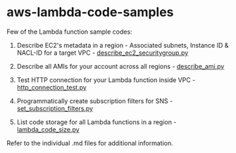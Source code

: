 # aws-lambda-code-samples
Few of the Lambda function sample codes:  

1. Describe EC2's metadata in a region - Associated subnets, Instance ID & NACL-ID for a target VPC - [describe_ec2_securitygroup.py](ec2-samples/describe_ec2_securitygroup.py)

2. Describe all AMIs for your account across all regions - [describe_ami.py](ec2-samples/describe_ami.py)

3. Test HTTP connection for your Lambda function inside VPC - [http_connection_test.py](misc/http_connection_test.py)

4. Programmatically create subscription filters for SNS  - [set_subscription_filters.py](sns-samples/set_subscription_filters.py)

5. List code storage for all Lambda functions in a region - [lambda_code_size.py](lambda-samples/lambda_code_size.py)

Refer to the individual .md files for additional information.
